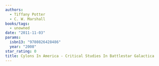 ```yaml
---
authors:
  - Tiffany Potter
  - C. W. Marshall
books/tags:
  - unowned
date: "2011-11-03"
params:
  isbn13: "9780826428486"
  year: "2008"
star_rating: 0
title: Cylons In America - Critical Studies In Battlestar Galactica
---
```


<!--more-->
